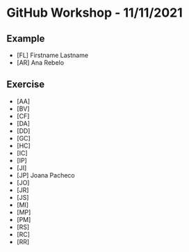 # GitHub Workshop - 11/11/2021

## Example

- [FL] Firstname Lastname
- [AR] Ana Rebelo

## Exercise

- [AA]
- [BV]
- [CF]
- [DA]
- [DD]
- [GC]
- [HC]
- [IC]
- [IP]
- [JI]
- [JP] Joana Pacheco
- [JO]
- [JR]
- [JS]
- [MI]
- [MP]
- [PM]
- [RS]
- [RC]
- [RR]

